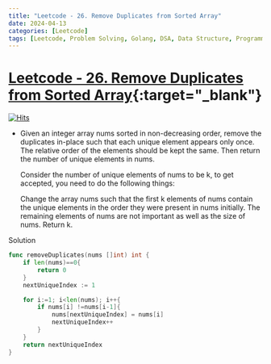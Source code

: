 ```yaml
---
title: "Leetcode - 26. Remove Duplicates from Sorted Array"
date: 2024-04-13
categories: [Leetcode]
tags: [Leetcode, Problem Solving, Golang, DSA, Data Structure, Programming, Algorithm, Array, Two Pointer]
---
```


# [Leetcode - 26. Remove Duplicates from Sorted Array](https://leetcode.com/problems/remove-duplicates-from-sorted-array/description/){:target="_blank"}
[![Hits](https://hits.sh/mahinops.github.io/posts/leetcode-remove-duplicates-from-sorted-array.svg)](https://hits.sh/mahinops.github.io/posts/leetcode-remove-duplicates-from-sorted-array/)

- Given an integer array nums sorted in non-decreasing order, remove the duplicates in-place such that each unique element appears only once. The relative order of the elements should be kept the same. Then return the number of unique elements in nums.

  Consider the number of unique elements of nums to be k, to get accepted, you need to do the following things:

  Change the array nums such that the first k elements of nums contain the unique elements in the order they were present in nums initially. The remaining elements of nums are not important as well as the size of nums.
  Return k.

Solution
```go
func removeDuplicates(nums []int) int {
    if len(nums)==0{
        return 0
    }
    nextUniqueIndex := 1

    for i:=1; i<len(nums); i++{
        if nums[i] !=nums[i-1]{
            nums[nextUniqueIndex] = nums[i]
            nextUniqueIndex++
        }
    }
    return nextUniqueIndex
}

```
